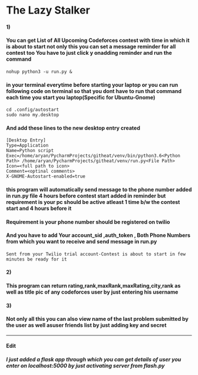 # The Lazy Stalker
#### 1)
#### You can get List of All Upcoming Codeforces contest  with time in which it is about to start not only this you can set a message reminder for all contest too You have to just click y onadding reminder and run the command
```
nohup python3 -u run.py &
```
#### in your terminal everytime before starting your laptop or you can run following code on terminal so that you dont have to run that command each time you start you laptop(Specific for Ubuntu-Gnome)
```
cd .config/autostart
sudo nano my.desktop
```
#### And add these lines to the new desktop entry created
```
[Desktop Entry]
Type=Application
Name=Python script
Exec=/home/aryan/PycharmProjects/githeat/venv/bin/python3.6<Python Path> /home/aryan/PycharmProjects/githeat/venv/run.py<File Path>
Icon=<full path to icon>
Comment=<optinal comments>
X-GNOME-Autostart-enabled=true

```

#### this program will automatically send message to the phone number added in run.py file 4 hours before contest start added in reminder but requirement is your pc should be active atleast 1 time b/w the contest start and 4 hours before it
#### Requirement is your phone number should be registered on twilio
#### And you have to add Your account_sid ,auth_token , Both Phone Numbers from which you want to receive and send message in run.py
```
Sent from your Twilio trial account-Contest is about to start in few minutes be ready for it
```

#### 2)
#### This program can return rating,rank,maxRank,maxRating,city,rank as well as title pic of any codeforces user by just entering his username
#### 3)
#### Not only all this you can also view name of the last problem submitted by the user as well asuser friends list by just adding key and secret
------------------------------------------------------------------------------------------------------------------------
#### Edit
##### I just added a flask app through which you can get details of user you enter on localhost:5000 by just activating server from flash.py
